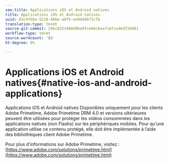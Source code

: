 ```yaml
---
seo-title: Applications iOS et Android natives
title: Applications iOS et Android natives
uuid: 03c4f6ba-5210-466e-a8fb-ee94d4bf3cfb
translation-type: tm+mt
source-git-commit: 29bc8323460d9be0fce66cbea7c6fce46df20d61
workflow-type: tm+mt
source-wordcount: '82'
ht-degree: 0%

---
```



# Applications iOS et Android natives{#native-ios-and-android-applications}

Applications iOS et Android natives Disponibles uniquement pour les clients Adobe Primetime, Adobe Primetime DRM 4.0 et versions ultérieures peuvent être utilisées pour protéger les vidéos consommées dans les applications natives (non Flashs) sur les périphériques mobiles. Pour qu’une application utilise ce contenu protégé, elle doit être implémentée à l’aide des bibliothèques client Adobe Primetime.

Pour plus d&#39;informations sur Adobe Primetime, visitez : [https://www.adobe.com/solutions/primetime.html](https://www.adobe.com/solutions/primetime.html)
